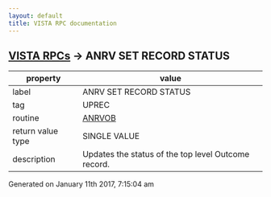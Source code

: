 ```yaml
---
layout: default
title: VISTA RPC documentation
---
```




## [VISTA RPCs](TableOfContent.md) &#8594; ANRV SET RECORD STATUS 

 property | value 
--- | --- 
 label | ANRV SET RECORD STATUS
 tag | UPREC
 routine | [ANRVOB](http://code.osehra.org/dox/Routine_ANRVOB_source.html)
 return value type | SINGLE VALUE
 description | Updates the status of the top level Outcome record.




 Generated on January 11th 2017, 7:15:04 am